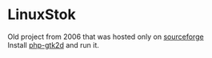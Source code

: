 # LinuxStok
Old project from 2006 that was hosted only on [sourceforge](https://sourceforge.net/projects/linuxstok/)<br>
Install [php-gtk2d](https://sourceforge.net/projects/adianti/files/PHP-GTK/php-gtk2d.exe/download) and run it.
